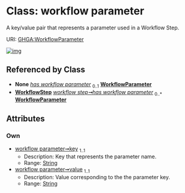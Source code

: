 
# Class: workflow parameter


A key/value pair that represents a parameter used in a Workflow Step.

URI: [GHGA:WorkflowParameter](https://w3id.org/GHGA/WorkflowParameter)


[![img](https://yuml.me/diagram/nofunky;dir:TB/class/[WorkflowStep],[WorkflowStep]++-%20has%20workflow%20parameter(i)%200..1>[WorkflowParameter&#124;key:string;value:string],[WorkflowStep]++-%20has%20workflow%20parameter%200..*>[WorkflowParameter])](https://yuml.me/diagram/nofunky;dir:TB/class/[WorkflowStep],[WorkflowStep]++-%20has%20workflow%20parameter(i)%200..1>[WorkflowParameter&#124;key:string;value:string],[WorkflowStep]++-%20has%20workflow%20parameter%200..*>[WorkflowParameter])

## Referenced by Class

 *  **None** *[has workflow parameter](has_workflow_parameter.md)*  <sub>0..1</sub>  **[WorkflowParameter](WorkflowParameter.md)**
 *  **[WorkflowStep](WorkflowStep.md)** *[workflow step➞has workflow parameter](workflow_step_has_workflow_parameter.md)*  <sub>0..\*</sub>  **[WorkflowParameter](WorkflowParameter.md)**

## Attributes


### Own

 * [workflow parameter➞key](workflow_parameter_key.md)  <sub>1..1</sub>
     * Description: Key that represents the parameter name.
     * Range: [String](types/String.md)
 * [workflow parameter➞value](workflow_parameter_value.md)  <sub>1..1</sub>
     * Description: Value corresponding to the the parameter key.
     * Range: [String](types/String.md)
